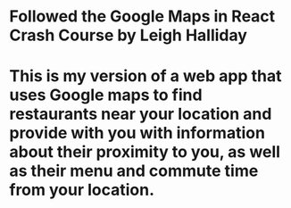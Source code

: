# Followed the Google Maps in React Crash Course by Leigh Halliday
# This is my version of a web app that uses Google maps to find restaurants near your location and provide with you with information about their proximity to you, as well as their menu and commute time from your location.
